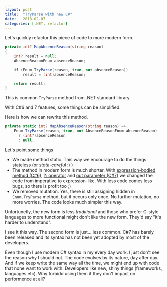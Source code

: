 ```yaml
---
layout: post
title:  "TryParse with new C#"
date:   2018-02-07
categories: [.NET, refactor]
---
```


Let's quickly refactor this piece of code to more modern form.

```csharp
private int? MapAbsenceReason(string reason)
{
    int? result = null;
    AbsenceReasonEnum absenceReason;

    if (Enum.TryParse(reason, true, out absenceReason))
        result = (int)absenceReason;

    return result;
}
```
This is common `TryParse` method from .NET standard library.

With C#6 and 7 features, some things can be simplified.

Here is how we can rewrite this method.

```csharp
private static int? MapAbsenceReason(string reason) => 
    Enum.TryParse(reason, true, out AbsenceReasonEnum absenceReason)
      ? (int?)absenceReason
      : null;
```

Let's point some things
* We made method static. This way we encourage to do the things stateless (or _state-careful_ :) )
* The method in modern form is much shorter. With [expression-bodied method (C#6)](https://docs.microsoft.com/en-us/dotnet/csharp/programming-guide/statements-expressions-operators/expression-bodied-members), [?: operator](https://docs.microsoft.com/en-us/dotnet/csharp/language-reference/operators/conditional-operator) and [out parameter (C#7)](https://social.technet.microsoft.com/wiki/contents/articles/37675.c-7-0-out-parameter.aspx) we changed the code from imperative to expression-like.
  With less code comes less bugs, so there is profit too ;)
* We removed mutation. Yes, there is still assigning hidden in `Enum.TryParse` method, but it occurs only once. No further mutation, no more worries. The code looks much simpler this way.

Unfortunetly, the new form is less _traditional_ and those who prefer C-style languages to more functional might don't like the new form. They'd say "it's harder to understand".

I see it this way. The second form is just... less common. C#7 has barely been released and its syntax has not been yet adopted by most of the developers.

Even though I use modern C# syntax in my every day work. I just don't see the reason why I should not. The code evolves by its nature, day after day. And if we keep write the same way all the time, we might end up with code that none want to work with.
Developers like new, shiny things (frameworks, languages etc). Why forbidd using them if they don't impact on performence at all?
